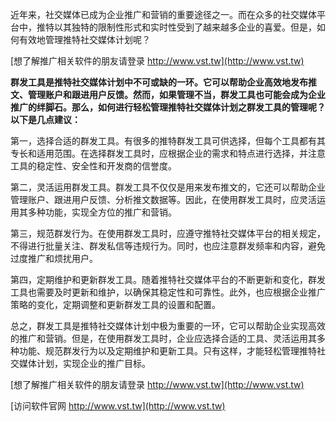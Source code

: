 近年来，社交媒体已成为企业推广和营销的重要途径之一。而在众多的社交媒体平台中，推特以其独特的限制性形式和实时性受到了越来越多企业的喜爱。但是，如何有效地管理推特社交媒体计划呢？

[想了解推广相关软件的朋友请登录 http://www.vst.tw](http://www.vst.tw)

**群发工具是推特社交媒体计划中不可或缺的一环。它可以帮助企业高效地发布推文、管理账户和跟进用户反馈。然而，如果管理不当，群发工具也可能会成为企业推广的绊脚石。那么，如何进行轻松管理推特社交媒体计划之群发工具的管理呢？以下是几点建议：**

第一，选择合适的群发工具。有很多的推特群发工具可供选择，但每个工具都有其专长和适用范围。在选择群发工具时，应根据企业的需求和特点进行选择，并注意工具的稳定性、安全性和开发商的信誉度。

第二，灵活运用群发工具。群发工具不仅仅是用来发布推文的，它还可以帮助企业管理账户、跟进用户反馈、分析推文数据等。因此，在使用群发工具时，应灵活运用其多种功能，实现全方位的推广和营销。

第三，规范群发行为。在使用群发工具时，应遵守推特社交媒体平台的相关规定，不得进行批量关注、群发私信等违规行为。同时，也应注意群发频率和内容，避免过度推广和烦扰用户。

第四，定期维护和更新群发工具。随着推特社交媒体平台的不断更新和变化，群发工具也需要及时更新和维护，以确保其稳定性和可靠性。此外，也应根据企业推广策略的变化，定期调整和更新群发工具的设置和配置。

总之，群发工具是推特社交媒体计划中极为重要的一环，它可以帮助企业实现高效的推广和营销。但是，在使用群发工具时，企业应选择合适的工具、灵活运用其多种功能、规范群发行为以及定期维护和更新工具。只有这样，才能轻松管理推特社交媒体计划，实现企业的推广目标。

[想了解推广相关软件的朋友请登录 http://www.vst.tw](http://www.vst.tw)


[访问软件官网 http://www.vst.tw](http://www.vst.tw)
